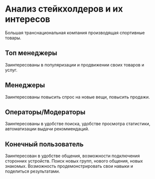 # Анализ стейкхолдеров и их интересов

Большая транснациональная компания производящая спортивные товары.

## Топ менеджеры

Заинтересованы в популяризации и продвижении своих товаров и услуг.

## Менеджеры

Заинтересованы повысить спрос на новые вещи, повысить продажи.

## Операторы/Модераторы

Заинтересованы в удобстве поиска, удобстве просмотра статистики, автоматизации выдачи рекоммендаций.

## Конечный пользователь

Заинтересован в удобстве общения, возможности подключения сторонних устройств. Поиск новых групп, нового общения, новых знакомых. Возможность продемонстрировать свои навыки и поделиться результатами.

